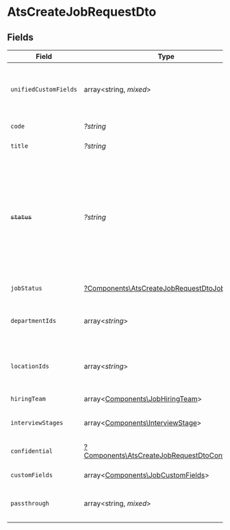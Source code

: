 # AtsCreateJobRequestDto


## Fields

| Field                                                                                                                                      | Type                                                                                                                                       | Required                                                                                                                                   | Description                                                                                                                                | Example                                                                                                                                    |
| ------------------------------------------------------------------------------------------------------------------------------------------ | ------------------------------------------------------------------------------------------------------------------------------------------ | ------------------------------------------------------------------------------------------------------------------------------------------ | ------------------------------------------------------------------------------------------------------------------------------------------ | ------------------------------------------------------------------------------------------------------------------------------------------ |
| `unifiedCustomFields`                                                                                                                      | array<string, *mixed*>                                                                                                                     | :heavy_minus_sign:                                                                                                                         | Custom Unified Fields configured in your StackOne project                                                                                  | {<br/>"my_project_custom_field_1": "REF-1236",<br/>"my_project_custom_field_2": "some other value"<br/>}                                   |
| `code`                                                                                                                                     | *?string*                                                                                                                                  | :heavy_minus_sign:                                                                                                                         | Code of the job                                                                                                                            | 184919                                                                                                                                     |
| `title`                                                                                                                                    | *?string*                                                                                                                                  | :heavy_minus_sign:                                                                                                                         | Title of the job                                                                                                                           | Software Engineer                                                                                                                          |
| ~~`status`~~                                                                                                                               | *?string*                                                                                                                                  | :heavy_minus_sign:                                                                                                                         | : warning: ** DEPRECATED **: This will be removed in a future release, please migrate away from it as soon as possible.<br/><br/>Status of the job | archived                                                                                                                                   |
| `jobStatus`                                                                                                                                | [?Components\AtsCreateJobRequestDtoJobStatus](../../Models/Components/AtsCreateJobRequestDtoJobStatus.md)                                  | :heavy_minus_sign:                                                                                                                         | Status of the job                                                                                                                          |                                                                                                                                            |
| `departmentIds`                                                                                                                            | array<*string*>                                                                                                                            | :heavy_minus_sign:                                                                                                                         | Department ids of the job                                                                                                                  | [<br/>"308570",<br/>"308571",<br/>"308572"<br/>]                                                                                           |
| `locationIds`                                                                                                                              | array<*string*>                                                                                                                            | :heavy_minus_sign:                                                                                                                         | Location ids of the job                                                                                                                    | [<br/>"668570",<br/>"678571",<br/>"688572"<br/>]                                                                                           |
| `hiringTeam`                                                                                                                               | array<[Components\JobHiringTeam](../../Models/Components/JobHiringTeam.md)>                                                                | :heavy_minus_sign:                                                                                                                         | Hiring team for the job.                                                                                                                   |                                                                                                                                            |
| `interviewStages`                                                                                                                          | array<[Components\InterviewStage](../../Models/Components/InterviewStage.md)>                                                              | :heavy_minus_sign:                                                                                                                         | Interview stages for the job.                                                                                                              |                                                                                                                                            |
| `confidential`                                                                                                                             | [?Components\AtsCreateJobRequestDtoConfidential](../../Models/Components/AtsCreateJobRequestDtoConfidential.md)                            | :heavy_minus_sign:                                                                                                                         | Confidential status of the job                                                                                                             |                                                                                                                                            |
| `customFields`                                                                                                                             | array<[Components\JobCustomFields](../../Models/Components/JobCustomFields.md)>                                                            | :heavy_minus_sign:                                                                                                                         | The job custom fields                                                                                                                      |                                                                                                                                            |
| `passthrough`                                                                                                                              | array<string, *mixed*>                                                                                                                     | :heavy_minus_sign:                                                                                                                         | Value to pass through to the provider                                                                                                      | {<br/>"other_known_names": "John Doe"<br/>}                                                                                                |